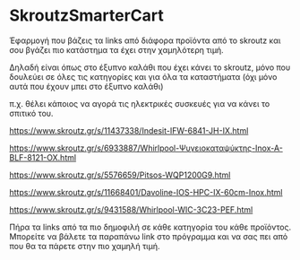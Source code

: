 # SkroutzSmarterCart

Έφαρμογή που βάζεις τα links από διάφορα προϊόντα από το skroutz και σου βγάζει πιο κατάστημα τα έχει στην χαμηλότερη τιμή.   

Δηλαδή είναι όπως στο έξυπνο καλάθι που έχει κάνει το skroutz, μόνο που δουλεύει σε όλες τις κατηγορίες και για όλα τα καταστήματα (όχι μόνο αυτά που έχουν μπει στο έξυπνο καλάθι)

π.χ. θέλει κάποιος να αγορά τις ηλεκτρικές συσκευές για να κάνει το σπιτικό του.

https://www.skroutz.gr/s/11437338/Indesit-IFW-6841-JH-IX.html

https://www.skroutz.gr/s/6933887/Whirlpool-Ψυγειοκαταψύκτης-Inox-A-BLF-8121-OX.html

https://www.skroutz.gr/s/5576659/Pitsos-WQP1200G9.html

https://www.skroutz.gr/s/11668401/Davoline-IOS-HPC-IX-60cm-Inox.html

https://www.skroutz.gr/s/9431588/Whirlpool-WIC-3C23-PEF.html

Πήρα τα links από τα πιο δημοφιλή σε κάθε κατηγορία του κάθε προϊόντος. Μπορείτε να βάλετε τα παραπάνω link στο πρόγραμμα και να σας πει από που θα τα πάρετε στην πιο χαμηλή τιμή.
